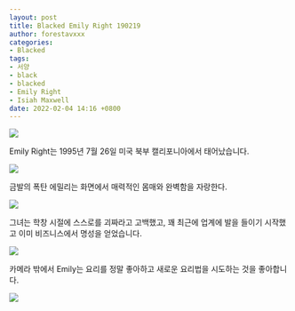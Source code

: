 ```yaml
---
layout: post
title: Blacked Emily Right 190219
author: forestavxxx
categories: 
- Blacked
tags:
- 서양
- black
- blacked
- Emily Right
- Isiah Maxwell
date: 2022-02-04 14:16 +0800
---
```



![](https://raw.githubusercontent.com/forestavxxx/forestavxxx.github.io/main/_images/Emily%20Right/Emily%20Right1.jpg)


Emily Right는 1995년 7월 26일 미국 북부 캘리포니아에서 태어났습니다. 


![](https://raw.githubusercontent.com/forestavxxx/forestavxxx.github.io/main/_images/Emily%20Right/Emily%20Right2.jpg)


금발의 폭탄 에밀리는 화면에서 매력적인 몸매와 완벽함을 자랑한다.


![](https://raw.githubusercontent.com/forestavxxx/forestavxxx.github.io/main/_images/Emily%20Right/Emily%20Right3.jpg)


그녀는 학창 시절에 스스로를 괴짜라고 고백했고, 꽤 최근에 업계에 발을 들이기 시작했고 이미 비즈니스에서 명성을 얻었습니다.


![](https://raw.githubusercontent.com/forestavxxx/forestavxxx.github.io/main/_images/Emily%20Right/Emily%20Right4.jpg)


카메라 밖에서 Emily는 요리를 정말 좋아하고 새로운 요리법을 시도하는 것을 좋아합니다.


![](https://raw.githubusercontent.com/forestavxxx/forestavxxx.github.io/main/_images/Emily%20Right/Emily%20Right5.jpg)



